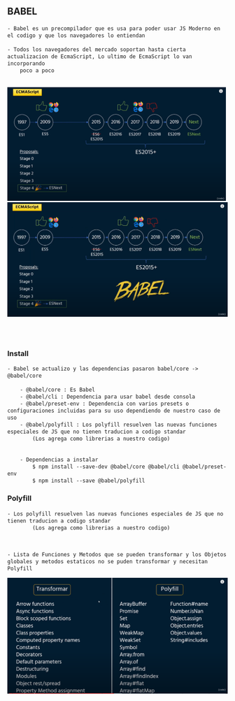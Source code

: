 
## BABEL

    - Babel es un precompilador que es usa para poder usar JS Moderno en el codigo y que los navegadores lo entiendan

    - Todos los navegadores del mercado soportan hasta cierta actualizacion de EcmaScript, Lo ultimo de EcmaScript lo van incorporando 
        poco a poco


<br>

<img src="./img/ecma-script.png" width="500px">
<img src="./img/ecma-script-babel.png" width="600px">

<br><br>

### Install

    - Babel se actualizo y las dependencias pasaron babel/core -> @babel/core
     
        - @babel/core : Es Babel
        - @babel/cli : Dependencia para usar babel desde consola
        - @babel/preset-env : Dependencia con varios presets o configuraciones incluidas para su uso dependiendo de nuestro caso de uso
        - @babel/polyfill : Los polyfill resuelven las nuevas funciones especiales de JS que no tienen traducion a codigo standar 
            (Los agrega como librerias a nuestro codigo) 


        - Dependencias a instalar
            $ npm install --save-dev @babel/core @babel/cli @babel/preset-env
            $ npm install --save @babel/polyfill


### Polyfill

    - Los polyfill resuelven las nuevas funciones especiales de JS que no tienen traducion a codigo standar 
            (Los agrega como librerias a nuestro codigo) 


<br>

    - Lista de Funciones y Metodos que se pueden transformar y los Objetos globales y metodos estaticos no se puden transformar y necesitan Polyfill
<img src="./img/trans-polyfill.png" width="900px">

<br>